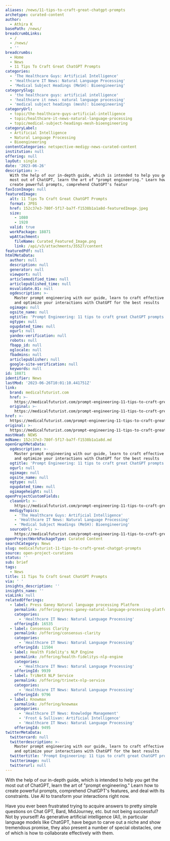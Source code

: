 ```yaml
---
aliases: /news/11-tips-to-craft-great-chatgpt-prompts
archetype: curated-content
author:
  - Athira K
basePath: /news/
breadcrumbLinks:
  - /
  - /news/
  - ''
breadcrumbs:
  - Home
  - News
  - 11 Tips To Craft Great ChatGPT Prompts
categories:
  - 'The Healthcare Guys: Artificial Intelligence'
  - 'Healthcare IT News: Natural Language Processing'
  - 'Medical Subject Headings (MeSH): Bioengineering'
categorySlug:
  - 'the healthcare guys: artificial intelligence'
  - 'healthcare it news: natural language processing'
  - 'medical subject headings (mesh): bioengineering'
categoryUrl:
  - topic/the-healthcare-guys-artificial-intelligence
  - topic/healthcare-it-news-natural-language-processing
  - topic/medical-subject-headings-mesh-bioengineering
categoryLabel:
  - Artificial Intelligence
  - Natural Language Processing
  - Bioengineering
contentCategories: netspective-medigy-news-curated-content
institution: null
offering: null
layOut: single
date: '2023-06-26'
description: >-
  With the help of our in-depth guide, which is intended to help you get the
  most out of ChatGPT, learn the art of "prompt engineering." Learn how to
  create powerful prompts, comprehend ChatGPT's featur
favIconImage: null
featuredImage:
  alt: 11 Tips To Craft Great ChatGPT Prompts
  format: JPEG
  href: 152c37e3-780f-5f17-ba7f-f1538b1a1a8d-featuredImage.jpeg
  size:
    - 1080
    - 1920
  valid: true
  workPackage: 18871
  wpAttachment:
    fileName: Curated_Featured_Image.png
    link: /api/v3/attachments/35527/content
featuredPdf: null
htmlMetaData:
  author: null
  description: null
  generator: null
  viewport: null
  articlemodified_time: null
  articlepublished_time: null
  msvalidate.01: null
  ogdescription: >-
    Master prompt engineering with our guide, learn to craft effective prompts
    and optimize your interactions with ChatGPT for the best results
  ogimage: null
  ogsite_name: null
  ogtitle: 'Prompt Engineering: 11 tips to craft great ChatGPT prompts'
  ogtype: null
  ogupdated_time: null
  ogurl: null
  yandex-verification: null
  robots: null
  fbapp_id: null
  oglocale: null
  fbadmins: null
  articlepublisher: null
  google-site-verification: null
  keywords: null
id: 18871
identifier: News
lastMod: '2023-06-26T10:01:10.441751Z'
link:
  brand: medicalfuturist.com
  href: >-
    https://medicalfuturist.com/prompt-engineering-11-tips-to-craft-great-chatgpt-prompts/
  original: >-
    https://medicalfuturist.com/prompt-engineering-11-tips-to-craft-great-chatgpt-prompts/
href: >-
  https://medicalfuturist.com/prompt-engineering-11-tips-to-craft-great-chatgpt-prompts/
original: >-
  https://medicalfuturist.com/prompt-engineering-11-tips-to-craft-great-chatgpt-prompts/
mastHead: NEWS
mdName: 152c37e3-780f-5f17-ba7f-f1538b1a1a8d.md
openGraphMetaData:
  ogdescription: >-
    Master prompt engineering with our guide, learn to craft effective prompts
    and optimize your interactions with ChatGPT for the best results
  ogtitle: 'Prompt Engineering: 11 tips to craft great ChatGPT prompts'
  ogurl: null
  ogimage: null
  ogsite_name: null
  ogtype: null
  ogupdated_time: null
  ogimageheight: null
openProjectCustomFields:
  cleanUrl: >-
    https://medicalfuturist.com/prompt-engineering-11-tips-to-craft-great-chatgpt-prompts/
  medigyTopics:
    - 'The Healthcare Guys: Artificial Intelligence'
    - 'Healthcare IT News: Natural Language Processing'
    - 'Medical Subject Headings (MeSH): Bioengineering'
  sourceUrl: >-
    https://medicalfuturist.com/prompt-engineering-11-tips-to-craft-great-chatgpt-prompts/
openProjectWorkPackageType: Curated Content
searchCategory: News
slug: medicalfuturist-11-tips-to-craft-great-chatgpt-prompts
source: open-project-curations
status: ''
sub: brief
tags:
  - News
title: 11 Tips To Craft Great ChatGPT Prompts
via: ' '
insights_description: ''
insights_name: ''
viaLink: null
relatedOfferings:
  - label: Press Ganey Natural language processing Platform
    permalink: /offering/press-ganey-natural-language-processing-platform
    categories:
      - 'Healthcare IT News: Natural Language Processing'
    offeringId: 16535
  - label: Consensus Clarity
    permalink: /offering/consensus-clarity
    categories:
      - 'Healthcare IT News: Natural Language Processing'
    offeringId: 11504
  - label: Health Fidelity's NLP Engine
    permalink: /offering/health-fidelitys-nlp-engine
    categories:
      - 'Healthcare IT News: Natural Language Processing'
    offeringId: 9939
  - label: TriNetX NLP Service
    permalink: /offering/trinetx-nlp-service
    categories:
      - 'Healthcare IT News: Natural Language Processing'
    offeringId: 9796
  - label: Knowmax
    permalink: /offering/knowmax
    categories:
      - 'Healthcare IT News: Knowledge Management'
      - 'Frost & Sullivan: Artificial Intelligence'
      - 'Healthcare IT News: Natural Language Processing'
    offeringId: 9495
twitterMetaData:
  twittercard: null
  twitterdescription: >-
    Master prompt engineering with our guide, learn to craft effective prompts
    and optimize your interactions with ChatGPT for the best results
  twittertitle: 'Prompt Engineering: 11 tips to craft great ChatGPT prompts'
  twitterimage: null
  twitterurl: null
---
```

<p>With the help of our in-depth guide, which is intended to help you get the most out of ChatGPT, learn the art of "prompt engineering." Learn how to create powerful prompts, comprehend ChatGPT's features, and deal with its constraints. Use AI to transform your interactions right now.</p><p>Have you ever been frustrated trying to acquire answers to pretty simple questions on Chat GPT, Bard, MidJourney, etc. but not being successful? Not by yourself! As generative artificial intelligence (AI), in particular language models like ChatGPT, have begun to carve out a niche and show tremendous promise, they also present a number of special obstacles, one of which is how to collaborate effectively with them.</p>
